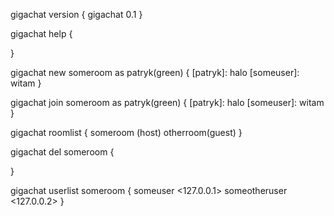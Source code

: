 gigachat version {
    gigachat 0.1
}

gigachat help {

}

gigachat new someroom as patryk(green) {
[patryk]: halo
[someuser]: witam 
}

gigachat join someroom as patryk(green) {
[patryk]: halo
[someuser]: witam
}

gigachat roomlist {
    someroom (host)
    otherroom(guest)
}

gigachat del someroom {
    
}

gigachat userlist someroom {
    someuser <127.0.0.1>
    someotheruser <127.0.0.2>
}


